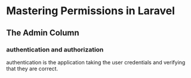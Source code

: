 # Mastering Permissions in Laravel

## The Admin Column

### authentication and authorization

authentication is the application taking the user credentials and verifying that they are correct.
